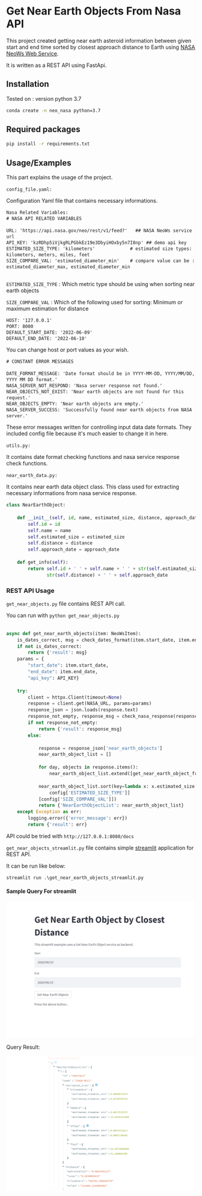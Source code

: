 
# Get Near Earth Objects From Nasa API

This project created getting near earth asteroid information 
between given start and end time
sorted by closest approach distance to Earth 
using [NASA NeoWs Web Service](https://api.nasa.gov/).

It is written as a REST API using FastApi.








## Installation

Tested on : version python 3.7

```bash
conda create -n neo_nasa python=3.7
```
    
## Required packages
```bash
pip install -r requirements.txt
```



## Usage/Examples

This part explains the usage of the project.

`config_file.yaml:`

Configuration Yaml file that contains necessary informations.

```
Nasa Related Variables:
# NASA API RELATED VARIABLES

URL: 'https://api.nasa.gov/neo/rest/v1/feed?'   ## NASA NeoWs service url
API_KEY: 'kzRDhp5iVjkgRLPGbkEz19e3DbyiHOxby5n7I8np' ## demo api key
ESTIMATED_SIZE_TYPE: 'kilometers'             # estimated size types: kilometers, meters, miles, feet
SIZE_COMPARE_VAL: 'estimated_diameter_min'    # compare value can be : estimated_diameter_max, estimated_diameter_min


```

`ESTIMATED_SIZE_TYPE` : Which metric type should be using when
sorting near earth objects

`SIZE_COMPARE_VAL` : Which of the following used for sorting:
Minimum or maximum estimation for distance

```
HOST: '127.0.0.1'
PORT: 8000
DEFAULT_START_DATE: '2022-06-09'
DEFAULT_END_DATE: '2022-06-10'
```

You can change host or port values as your wish.
```
# CONSTANT ERROR MESSAGES

DATE_FORMAT_MESSAGE: 'Date format should be in YYYY-MM-DD, YYYY/MM/DD, YYYY MM DD format.'
NASA_SERVER_NOT_RESPOND: 'Nasa server response not found.'
NEAR_OBJECTS_NOT_EXIST: 'Near earth objects are not found for this request.'
NEAR_OBJECTS_EMPTY: 'Near earth objects are empty.'
NASA_SERVER_SUCCESS: 'Successfully found near earth objects from NASA server.'
```

These error messages written for controlling input data date formats.
They included config file because it's much easier to change it in here.

`utils.py:`

It contains date format checking functions and nasa service response check functions.

`near_earth_data.py:`

It contains near earth data object class. 
This class used for extracting necessary informations from 
nasa service response. 

```python
class NearEarthObject:

    def __init__(self, id, name, estimated_size, distance, approach_date):
        self.id = id
        self.name = name
        self.estimated_size = estimated_size
        self.distance = distance
        self.approach_date = approach_date

    def get_info(self):
        return self.id + ' ' + self.name + ' ' + str(self.estimated_size) + ' ' + \
               str(self.distance) + ' ' + self.approach_date
```
### REST API Usage

`get_near_objects.py` file contains REST API call. 

You can run with `python get_near_objects.py` 


```python

async def get_near_earth_objects(item: NeoWsItem):
    is_dates_correct, msg = check_dates_format(item.start_date, item.end_date)
    if not is_dates_correct:
        return {'result': msg}
    params = {
        "start_date": item.start_date,
        "end_date": item.end_date,
        "api_key": API_KEY}

    try:
        client = httpx.Client(timeout=None)
        response = client.get(NASA_URL, params=params)
        response_json = json.loads(response.text)
        response_not_empty, response_msg = check_nasa_response(response_json)
        if not response_not_empty:
            return {'result': response_msg}
        else:

            response = response_json['near_earth_objects']
            near_earth_object_list = []

            for day, objects in response.items():
                near_earth_object_list.extend([get_near_earth_object_from_dict(x) for x in objects])

            near_earth_object_list.sort(key=lambda x: x.estimated_size[
                config['ESTIMATED_SIZE_TYPE']]
            [config['SIZE_COMPARE_VAL']])
            return {'NearEarthObjectList': near_earth_object_list}
    except Exception as err:
        logging.error({'error_message': err})
        return {'result': err}

```
API could be tried with `http://127.0.0.1:8080/docs`

`get_near_objects_streamlit.py` file contains simple [streamlit](https://streamlit.io/) application for REST API.

It can be run like below:

```python
streamlit run .\get_near_earth_objects_streamlit.py
```

#### Sample Query For streamlit

![](figure_1.png)


Query Result:


![](figure_2.png)